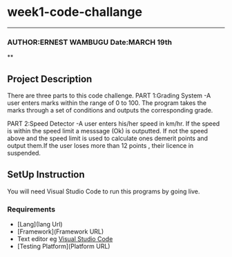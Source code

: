 # week1-code-challange
***
### AUTHOR:ERNEST WAMBUGU  Date:MARCH 19th
**
## Project Description
There are three parts to this code challenge.
PART 1:Grading System
-A user enters marks within the range of 0 to 100. The program takes the marks through a set of conditions and outputs the corresponding grade.

PART 2:Speed Detector
-A user enters his/her speed in km/hr. If the speed is within the speed limit a messsage (Ok) is outputted. If not the speed above and the speed limit is used to calculate ones demerit points and output them.If the user loses more than 12 points , their licence in suspended.


## SetUp Instruction
You will need Visual Studio Code to run this programs by going live.
### Requirements
* [Lang](lang Url)
* [Framework](Framework URL)
* Text editor eg [Visual Studio Code](https://code.visualstudio.com/download)
* [Testing Platform](Platform URL)